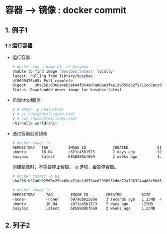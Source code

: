 # 容器 --> 镜像 : docker commit

## 1. 例子1

### 1.1 运行容器

- 运行容器
  ```bash
  # docker run --name b1 -it busybox
  Unable to find image 'busybox:latest' locally
  latest: Pulling from library/busybox
  df8698476c65: Pull complete 
  Digest:   sha256:d366a4665ab44f0648d7a00ae3fae139d55e32f9712c67accd604bb55df9d05a
  Status: Downloaded newer image for busybox:latest
  ```
  
- 启动httpd服务

  ```bash
  / # mkdir -p /data/html
  / # vi /data/html/index.html
  / # cat /data/html/index.html 
  <h1>hello world</h1>
  ```

- 通过容器创建镜像

  ```bash
  # docker image ls
  REPOSITORY   TAG         IMAGE ID            CREATED             SIZE
  ubuntu       16.04       c871c45b1573        7 days ago          127MB
  busybox      latest      6858809bf669        2 weeks ago         1.23MB
  ```

  创建镜像时，不需要停止容器，-p 选项，会暂停容器。

  ```bash
  # docker commit -p b1
  sha256:b97a6b02560e25bc89ee71de1d5794e02996933ddd72a796324a4d8c5d869464
  ```

  ```bash
  # docker image ls
  REPOSITORY     TAG        IMAGE ID        CREATED         SIZE
  <none>         <none>     b97a6b02560e    3 seconds ago   1.23MB  # 新创建
  ubuntu         16.04      c871c45b1573    7 days ago      127MB
  busybox        latest     6858809bf669    2 weeks ago     1.23MB
  ```

## 2. 列子2

